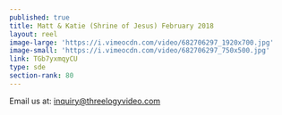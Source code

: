 ```yaml
---
published: true
title: Matt & Katie (Shrine of Jesus) February 2018
layout: reel
image-large: 'https://i.vimeocdn.com/video/682706297_1920x700.jpg'
image-small: 'https://i.vimeocdn.com/video/682706297_750x500.jpg'
link: TGb7yxmqyCU
type: sde
section-rank: 80
---
```

Email us at: inquiry@threelogyvideo.com
